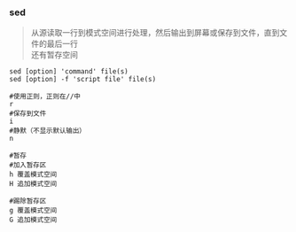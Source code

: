 ### sed
> 从源读取一行到模式空间进行处理，然后输出到屏幕或保存到文件，直到文件的最后一行  
> 还有暂存空间
 
    sed [option] 'command' file(s)
    sed [option] -f 'script file' file(s)
    
    #使用正则，正则在//中
    r
    #保存到文件
    i
    #静默（不显示默认输出）
    n
    
    #暂存
    #加入暂存区
    h 覆盖模式空间
    H 追加模式空间
    
    #踢除暂存区
    g 覆盖模式空间
    G 追加模式空间